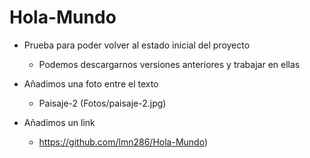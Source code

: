 # Hola-Mundo

- Prueba para poder volver al estado inicial del proyecto
  - Podemos descargarnos versiones anteriores y trabajar en ellas

- Añadimos una foto entre el texto
   - Paisaje-2 (Fotos/paisaje-2.jpg)

- Añadimos un link
   - https://github.com/lmn286/Hola-Mundo)
